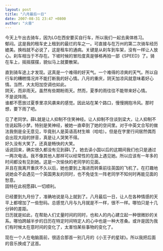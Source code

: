 ```yaml
---
layout: post
title: "八月最后一日"
date: 2007-08-31 23:47 +0800
author: "火兽"
---
```



今天上午出去骑车，因为LG在西安要买自行车，所以我们一起去奥体练习。<br>
郁闷。这是我的租车史上租到的最烂的车之一。可直接与在万州的第二次骑车经历媲美。换档就不必说了，这是租车的通病。关键是从刹车到车架，没有一样让人放心。刹车相当于不存在。下坡时候的冒险度真是够格再拍一部《SPEED》了。骑在车上，摇摇摆摆，貌似马上就要散架。

直到骑车途上才发现。这真是一个难得的好天气。一个难得的凉爽的天气。所以自行车的糟糕情况并不能打断我的好心情。八月的重庆，阴天加凉风就意味着好心情。当然，大太阳加空调也如此。<br>
阴天，而非雨天。虽然有些期盼雨天。然而，夏季的雨往往不能带来好心情。<br>
不是说阵雨。<br>
谁都不愿放过夏季里凉风袭来的感觉。因此站在某个路口，慢慢拥抱冷风。那时想，要下雨了吧。

见了老同学。薛L就是让人抑制不住笑神经。让人抑制不住谈到梁大，让人抑制不住说起陈小梦。特别是笑神经，被她一直牵到了她的空间里。对于中英文合写的做法我倒是全无意见，毕竟别人是英语高材生嘛（哈哈）。但是在字里行间居然偶而会出现大段的拼音，真是让人哭笑不得。<br>
好久没有大笑了。还真是畅快的大笑。<br>
话说回来，确实很久都没有见到薛L了。她去读小国以后的这期间我们也只是通过一两次电话。我不像其他人那样可以经常性的在路上遇见她。所以应该有一年多的时间都没有见到她。这是一次愉快的老同学的见面。<br>
并且在我离开重庆不久以后，她也要到上海进而转乘前往英国的飞机了。在打趣地说她会不会遇见一个英国男友的同时，也不免徒生一阵老同学不知何时再能见面的愁意。<br>
固特在此祝愿薛L一切顺利。

已经要到九月份了，准确地说是马上就到了。八月最后一日，让人在各种情感的天平上都增加了一些愁码。总感觉八月与九月就是不一样，很不一样。哪怕只是十几分钟的差距。<br>
日历就是如此，在帮助人们丈量时间的同时，也和人的内心建立起一种很微妙的关系。哪怕跨越半步的日历在特定时间特定人的心中也是一种大苍桑。或许是因为我们有时候太在意时间的变化了，太害怕某些事物的变化了。

 现在一个人在电脑面前，很适合那首一别几月的《小王子的星球》。所以我把后面的音乐换成了这首。
